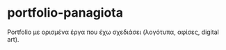 # portfolio-panagiota
Portfolio με ορισμένα έργα που έχω σχεδιάσει (λογότυπα, αφίσες, digital art).
